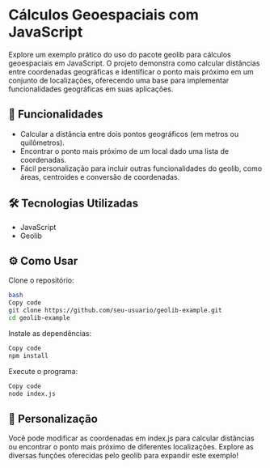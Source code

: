# Cálculos Geoespaciais com JavaScript

Explore um exemplo prático do uso do pacote geolib para cálculos geoespaciais em JavaScript. O projeto demonstra como calcular distâncias entre coordenadas geográficas e identificar o ponto mais próximo em um conjunto de localizações, oferecendo uma base para implementar funcionalidades geográficas em suas aplicações.

## 🚀 Funcionalidades

* Calcular a distância entre dois pontos geográficos (em metros ou quilômetros).
* Encontrar o ponto mais próximo de um local dado uma lista de coordenadas.
* Fácil personalização para incluir outras funcionalidades do geolib, como áreas, centroides e conversão de coordenadas.

## 🛠️ Tecnologias Utilizadas

* JavaScript
* Geolib

## ⚙️ Como Usar

Clone o repositório:

```bash
bash
Copy code
git clone https://github.com/seu-usuario/geolib-example.git
cd geolib-example
```
Instale as dependências:

```bash
Copy code
npm install
```

Execute o programa:

```bash
Copy code
node index.js
```

## 🔧 Personalização

Você pode modificar as coordenadas em index.js para calcular distâncias ou encontrar o ponto mais próximo de diferentes localizações. Explore as diversas funções oferecidas pelo geolib para expandir este exemplo!

